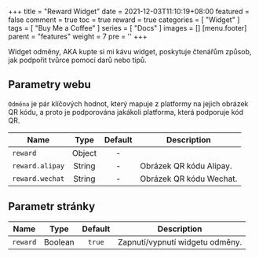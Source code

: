 +++
title = "Reward Widget"
date = 2021-12-03T11:10:19+08:00
featured = false
comment = true
toc = true
reward = true
categories = [
  "Widget"
]
tags = [
  "Buy Me a Coffee"
]
series = [
  "Docs"
]
images = []
[menu.footer]
  parent = "features"
  weight = 7
  pre = '<i class="fas fa-fw fa-coffee"></i>'
+++

Widget odměny, AKA kupte si mi kávu widget, poskytuje čtenářům způsob, jak podpořit tvůrce pomocí darů nebo tipů.

<!--more-->

## Parametry webu

`Odměna` je pár klíčových hodnot, který mapuje z platformy na jejich obrázek QR kódu, a proto je podporována jakákoli platforma, která podporuje kód QR.

| Name | Type | Default | Description
|---|:-:|:-:|---
| `reward` | Object | - | 
| `reward.alipay` | String | - | Obrázek QR kódu Alipay.
| `reward.wechat` | String | - | Obrázek QR kódu Wechat.

## Parametr stránky

| Name | Type | Default | Description
|---|:-:|:-:|---
| `reward` | Boolean | `true` | Zapnutí/vypnutí widgetu odměny.
